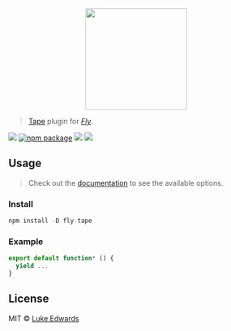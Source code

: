 <div align="center">
  <a href="http://github.com/flyjs/fly">
    <img width=200px  src="https://cloud.githubusercontent.com/assets/8317250/8733685/0be81080-2c40-11e5-98d2-c634f076ccd7.png">
  </a>
</div>

> [Tape](https://github.com/lukeed/fly-tape) plugin for _[Fly][fly]_.

[![][fly-badge]][fly]
[![npm package][npm-ver-link]][releases]
[![][dl-badge]][npm-pkg-link]
[![][travis-badge]][travis-link]

## Usage
> Check out the [documentation](PLUGIN_DOCUMENTATION) to see the available options.

### Install

```a
npm install -D fly-tape
```

### Example

```js
export default function* () {
  yield ...
}
```

## License

MIT © [Luke Edwards](https://lukeed.com)


[releases]:     https://github.com/lukeed/fly-tape/releases
[fly]:          https://www.github.com/flyjs/fly
[fly-badge]:    https://img.shields.io/badge/fly-JS-05B3E1.svg?style=flat-square
[mit-badge]:    https://img.shields.io/badge/license-MIT-444444.svg?style=flat-square
[npm-pkg-link]: https://www.npmjs.org/package/fly-tape
[npm-ver-link]: https://img.shields.io/npm/v/fly-tape.svg?style=flat-square
[dl-badge]:     http://img.shields.io/npm/dm/fly-tape.svg?style=flat-square
[travis-link]:  https://travis-ci.org/lukeed/fly-tape
[travis-badge]: http://img.shields.io/travis/lukeed/fly-tape.svg?style=flat-square
